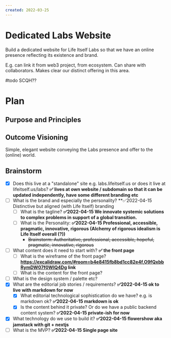 ```yaml
---
created: 2022-03-25
---
```


# Dedicated Labs Website

Build a dedicated website for Life Itself Labs so that we have an online presence reflecting its existence and brand.

E.g. can link it from web3 project, from ecosystem. Can share with collaborators. Makes clear our distinct offering in this area.

#todo SCQH??

# Plan

## Purpose and Principles

## Outcome Visioning

Simple, elegant website conveying the Labs presence and offer to the (online) world.

## Brainstorm

* [x] Does this live at a "standalone" site e.g. labs.lifeitself.us or does it live at lifeitself.us/labs? **✅ lives at own website / subdomain so that it can be updated independently, have some different branding etc**
* [ ] What is the brand and especially the personality? **✅2022-04-15 Distinctive but aligned (with Life Itself) branding
  * [ ] What is the tagline? **✅2022-04-15 We innovate systemic solutions to complex problems in support of a global transition.**
  * [ ] What is the Personality: **✅2022-04-15 Professional, accessible, pragmatic, innovative, rigorous (Alchemy of rigorous idealism is Life Itself overall (?))**
      * ~~Brainstorm: Authoritative, professional, accessible, hopeful, pragmatic, innovative, rigorous~~
* [ ] What content does it need to start with? **✅ the front page**
  * [ ] What is the wireframe of the front page? **https://excalidraw.com/#room=b4e8415fb8bd1cc82e4f,O9fQxbbRymDW07f0WlQ4Dg link**
  * [ ] What is the content for the front page?
* [ ] What is the design system / palette etc?
* [x] What are the editorial job stories / requirements? **✅2022-04-15 ok to live with markdown for now**
  * [x] What editorial technological sophistication do we have? e.g. is markdown ok? **✅2022-04-15 markdown is ok**
  * [x] Is the content behind it private? Or do we have a public backend content system? **✅2022-04-15 private-ish for now**
* [x] What technology do we use to build it? **✅2022-04-15 flowershow aka jamstack with git + nextjs**
* [ ] What is the MVP? **✅2022-04-15 Single page site**